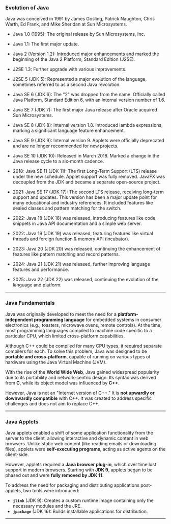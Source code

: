 
### Evolution of Java

Java was conceived in 1991 by James Gosling, Patrick Naughton, Chris Warth, Ed Frank, and Mike Sheridan at Sun Microsystems.

* Java 1.0 (1995): The original release by Sun Microsystems, Inc.

* Java 1.1: The first major update.

* Java 2 (Version 1.2): Introduced major enhancements and marked the beginning of the Java 2 Platform, Standard Edition (J2SE).

* J2SE 1.3: Further upgrade with various improvements.

* J2SE 5 (JDK 5): Represented a major evolution of the language, sometimes referred to as a second Java revolution.

* Java SE 6 (JDK 6): The "2" was dropped from the name. Officially called Java Platform, Standard Edition 6, with an internal version number of 1.6.

* Java SE 7 (JDK 7): The first major Java release after Oracle acquired Sun Microsystems.

* Java SE 8 (JDK 8): Internal version 1.8. Introduced lambda expressions, marking a significant language feature enhancement.

* Java SE 9 (JDK 9): Internal version 9. Applets were officially deprecated and are no longer recommended for new projects.

* Java SE 10 (JDK 10): Released in March 2018. Marked a change in the Java release cycle to a six-month cadence.

* 2018: Java SE 11 (JDK 11): The first Long-Term Support (LTS) release under the new schedule. Applet support was fully removed. JavaFX was decoupled from the JDK and became a separate open-source project.

* 2021: Java SE 17 (JDK 17): The second LTS release, receiving long-term support and updates. This version has been a major update point for many educational and industry references. It included features like sealed classes and pattern matching for the switch.

* 2022: Java 18 (JDK 18) was released, introducing features like code snippets in Java API documentation and a simple web server.

* 2022: Java 19 (JDK 19) was released, featuring features like virtual threads and foreign function & memory API (incubator).

* 2023: Java 20 (JDK 20) was released, continuing the enhancement of features like pattern matching and record patterns.

* 2024: Java 21 (JDK 21) was released, further improving language features and performance.

* 2025: Java 22 (JDK 22) was released, continuing the evolution of the language and platform.

____

### Java Fundamentals

Java was originally developed to meet the need for a **platform-independent programming language** for embedded systems in consumer electronics (e.g., toasters, microwave ovens, remote controls). At the time, most programming languages compiled to machine code specific to a particular CPU, which limited cross-platform capabilities.

Although C++ could be compiled for many CPU types, it required separate compilers for each. To solve this problem, Java was designed to be **portable and cross-platform**, capable of running on various types of hardware using the Java Virtual Machine (JVM).

With the rise of the **World Wide Web**, Java gained widespread popularity due to its portability and network-centric design. Its syntax was derived from **C**, while its object model was influenced by **C++**.

However, Java is not an "Internet version of C++." It is **not upwardly or downwardly compatible** with C++. It was created to address specific challenges and does not aim to replace C++.

___

### Java Applets

Java applets enabled a shift of some application functionality from the server to the client, allowing interactive and dynamic content in web browsers. Unlike static web content (like reading emails or downloading files), applets were **self-executing programs**, acting as active agents on the client-side.

However, applets required a **Java browser plug-in**, which over time lost support in modern browsers. Starting with **JDK 9**, applets began to be phased out and were **fully removed by JDK 11**.

To address the need for packaging and distributing applications post-applets, two tools were introduced:

* **`jlink`** (JDK 9): Creates a custom runtime image containing only the necessary modules and the JRE.
* **`jpackage`** (JDK 16): Builds installable applications for distribution.

---
